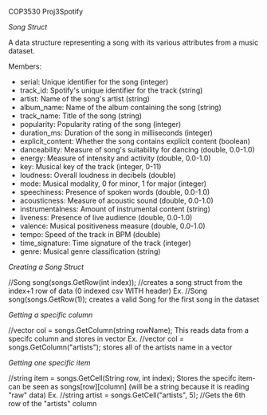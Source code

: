 COP3530 Proj3Spotify

*Song Struct*

A data structure representing a song with its various attributes from a music dataset.

Members:
- serial: Unique identifier for the song (integer)
- track_id: Spotify's unique identifier for the track (string)
- artist: Name of the song's artist (string)
- album_name: Name of the album containing the song (string)
- track_name: Title of the song (string)
- popularity: Popularity rating of the song (integer)
- duration_ms: Duration of the song in milliseconds (integer)
- explicit_content: Whether the song contains explicit content (boolean)
- danceability: Measure of song's suitability for dancing (double, 0.0-1.0)
- energy: Measure of intensity and activity (double, 0.0-1.0)
- key: Musical key of the track (integer, 0-11)
- loudness: Overall loudness in decibels (double)
- mode: Musical modality, 0 for minor, 1 for major (integer)
- speechiness: Presence of spoken words (double, 0.0-1.0)
- acousticness: Measure of acoustic sound (double, 0.0-1.0)
- instrumentalness: Amount of instrumental content (string)
- liveness: Presence of live audience (double, 0.0-1.0)
- valence: Musical positiveness measure (double, 0.0-1.0)
- tempo: Speed of the track in BPM (double)
- time_signature: Time signature of the track (integer)
- genre: Musical genre classification (string)

*Creating a Song Struct*

//Song song(songs.GetRow<string>(int index)); //creates a song struct from the index+1 row of data (0 indexed csv WITH header)
Ex. //Song song(songs.GetRow<string>(1)); creates a valid Song for the first song in the dataset

*Getting a specific column*

//vector<string> col =  songs.GetColumn<string>(string rowName);
This reads data from a specifc column and stores in vector
Ex. //vector<string> col =  songs.GetColumn<string>("artists"); stores all of the artists name in a vector

*Getting one specific item*

//string item = songs.GetCell<string>(String row, int index); 
Stores the specifc item- can be seen as songs[row][column] (will be a string because it is reading "raw" data)
Ex. //string artist = songs.GetCell<string>("artists", 5);  //Gets the 6th row of the "artists" column






